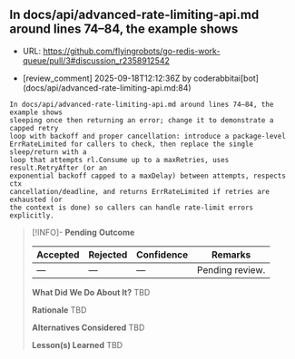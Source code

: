 ## In docs/api/advanced-rate-limiting-api.md around lines 74–84, the example shows

- URL: https://github.com/flyingrobots/go-redis-work-queue/pull/3#discussion_r2358912542

- [review_comment] 2025-09-18T12:12:36Z by coderabbitai[bot] (docs/api/advanced-rate-limiting-api.md:84)

```text
In docs/api/advanced-rate-limiting-api.md around lines 74–84, the example shows
sleeping once then returning an error; change it to demonstrate a capped retry
loop with backoff and proper cancellation: introduce a package-level
ErrRateLimited for callers to check, then replace the single sleep/return with a
loop that attempts rl.Consume up to a maxRetries, uses result.RetryAfter (or an
exponential backoff capped to a maxDelay) between attempts, respects ctx
cancellation/deadline, and returns ErrRateLimited if retries are exhausted (or
the context is done) so callers can handle rate-limit errors explicitly.
```

> [!INFO]- **Pending**
> **Outcome**
> 
> | Accepted | Rejected | Confidence | Remarks |
> |----------|----------|------------|---------|
> | — | — | — | Pending review. |
>
> **What Did We Do About It?**
> TBD
>
> **Rationale**
> TBD
>
> **Alternatives Considered**
> TBD
>
> **Lesson(s) Learned**
> TBD
